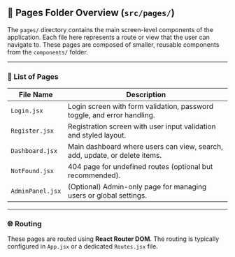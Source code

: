 ## 📄 Pages Folder Overview (`src/pages/`)

The `pages/` directory contains the main screen-level components of the application. Each file here represents a route or view that the user can navigate to. These pages are composed of smaller, reusable components from the `components/` folder.

---

### 📁 List of Pages

| File Name         | Description                                                                 |
|-------------------|-----------------------------------------------------------------------------|
| `Login.jsx`       | Login screen with form validation, password toggle, and error handling.     |
| `Register.jsx`    | Registration screen with user input validation and styled layout.           |
| `Dashboard.jsx`   | Main dashboard where users can view, search, add, update, or delete items.  |
| `NotFound.jsx`    | 404 page for undefined routes (optional but recommended).                   |
| `AdminPanel.jsx`  | (Optional) Admin-only page for managing users or global settings.           |

---

### 🌐 Routing

These pages are routed using **React Router DOM**. The routing is typically configured in `App.jsx` or a dedicated `Routes.jsx` file.
